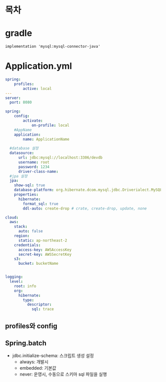 # 목차

# gradle
```
implementation 'mysql:mysql-connector-java'

```

# Application.yml

```yml
spring:
    profiles:
        active: local
---
server:
  port: 8080

spring:
    config:
        activate:
            on-profile: local
    #AppName
    application:
        name: ApplicationName
    
  #database 설정
  datasource:
      url: jdbc:mysql://localhost:3306/devdb
      username: root
      password: 1234
      driver-class-name: 
  #jpa 설정
  jpa:
    show-sql: true
    database-platform: org.hibernate.dcom.mysql.jdbc.Driverialect.MySQL8Dialect
    properties:
      hibernate:
        format_sql: true
        ddl-auto: create-drop # crate, create-drop, update, none

cloud:
  aws:
    stack:
      auto: false
    region:
      static: ap-northeast-2
    credentials:
      access-key: AWSAccessKey
      secret-key: AWSSecretKey
    s3:
      bucket: bucketName


logging:
  level:
    root: info
    org:
      hibernate:
        type:
          descriptor:
            sql: trace


```
## profiles와 config



## Spring.batch


- jdbc.initialize-schema: 스크립트 생성 설정
  - always: 개발시
  - embedded: 기본값
  - never: 운영시, 수동으로 스키마 sql 파일을 실행
